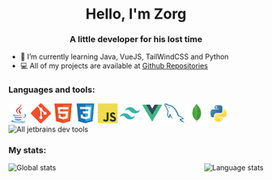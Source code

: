 <h1 align="center">Hello, I'm Zorg</h1>
<h3 align="center">A little developer for his lost time </h3>

- 🌱 I’m currently learning Java, VueJS, TailWindCSS and Python
- 💻 All of my projects are available at [Github Repositories](https://github.com/ZorgBtw?tab=repositories)

<h3 align="left">Languages and tools:</h3>

<p><img src="https://raw.githubusercontent.com/devicons/devicon/master/icons/java/java-original.svg" alt="java" width="40" height="40"/>
<img src="https://raw.githubusercontent.com/devicons/devicon/master/icons/git/git-original.svg" alt="git" width="40" height="40"/>
<img src="https://raw.githubusercontent.com/devicons/devicon/master/icons/html5/html5-original.svg" alt="html5" width="40" height="40"/>
<img src="https://raw.githubusercontent.com/devicons/devicon/master/icons/css3/css3-original.svg" alt="css3" width="40" height="40"/>
<img src="https://raw.githubusercontent.com/devicons/devicon/master/icons/javascript/javascript-original.svg" alt="javascript" width="40" height="40"/>
<img src="https://raw.githubusercontent.com/devicons/devicon/master/icons/tailwindcss/tailwindcss-plain.svg" alt="tailwindcss" width="40" height="40"/>
<img src="https://raw.githubusercontent.com/devicons/devicon/master/icons/vuejs/vuejs-original.svg" alt="vuejs" width="40" height="40"/>
<img src="https://raw.githubusercontent.com/devicons/devicon/master/icons/mysql/mysql-original.svg" alt="mysql" width="40" height="40"/>
<img src="https://raw.githubusercontent.com/devicons/devicon/master/icons/mongodb/mongodb-original.svg" alt="mongodb" width="40" height="40"/>
<img src="https://raw.githubusercontent.com/devicons/devicon/master/icons/python/python-original.svg" alt="python" width="40" height="40"/>
<img src="https://plugins.jetbrains.com/assets/icons/jetbrains.png" alt="All jetbrains dev tools" width="40" height="40"/></p>


<h3 align="left">My stats:</h3>

<p><img align="left" alt="Global stats" src="https://github-readme-stats.vercel.app/api?username=ZorgBtw&show_icons=true&layout=compact&theme=onedark" />
<img align="right" alt="Language stats" src="https://github-readme-stats.anuraghazra1.vercel.app/api/top-langs/?username=ZorgBtw&theme=onedark" /></p>
